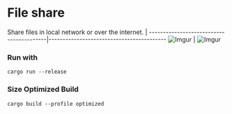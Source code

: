 # File share
Share files in local network or over the internet. 
                                         |
-----------------------------------------|------------------------------------------
![Imgur](https://i.imgur.com/o7b913P.png) | ![Imgur](https://i.imgur.com/o7b913P.png)
### Run with
```
cargo run --release
```

### Size Optimized Build
```
cargo build --profile optimized
```
